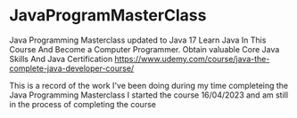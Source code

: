 # JavaProgramMasterClass

Java Programming Masterclass updated to Java 17
Learn Java In This Course And Become a Computer Programmer. Obtain valuable Core Java Skills And Java Certification
https://www.udemy.com/course/java-the-complete-java-developer-course/

This is a record of the work I've been doing during my time completeing the Java Programming Masterclass
I started the course 16/04/2023 and am still in the process of completing the course
